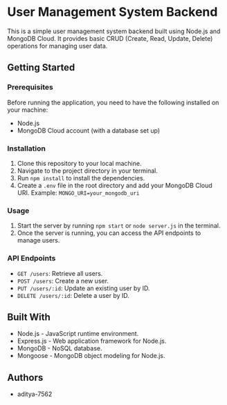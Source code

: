 # User Management System Backend

This is a simple user management system backend built using Node.js and MongoDB Cloud. It provides basic CRUD (Create, Read, Update, Delete) operations for managing user data.

## Getting Started

### Prerequisites

Before running the application, you need to have the following installed on your machine:

- Node.js
- MongoDB Cloud account (with a database set up)

### Installation

1. Clone this repository to your local machine.
2. Navigate to the project directory in your terminal.
3. Run `npm install` to install the dependencies.
4. Create a `.env` file in the root directory and add your MongoDB Cloud URI. Example: `MONGO_URI=your_mongodb_uri`

### Usage

1. Start the server by running `npm start` or `node server.js` in the terminal.
2. Once the server is running, you can access the API endpoints to manage users.

### API Endpoints

- `GET /users`: Retrieve all users.
- `POST /users`: Create a new user.
- `PUT /users/:id`: Update an existing user by ID.
- `DELETE /users/:id`: Delete a user by ID.

## Built With

- Node.js - JavaScript runtime environment.
- Express.js - Web application framework for Node.js.
- MongoDB - NoSQL database.
- Mongoose - MongoDB object modeling for Node.js.

## Authors

- aditya-7562

